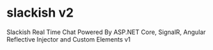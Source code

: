 # slackish v2
Slackish Real Time Chat Powered By ASP.NET Core, SignalR, Angular Reflective Injector and Custom Elements v1
